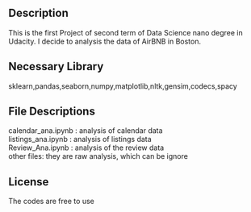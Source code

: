 ## Description
This is the first Project of second term of Data Science nano degree in Udacity.
I decide to analysis the data of AirBNB in Boston.
## Necessary Library
sklearn,pandas,seaborn,numpy,matplotlib,nltk,gensim,codecs,spacy
## File Descriptions
calendar_ana.ipynb : analysis of calendar data <br>
listings_ana.ipynb : analysis of listings data <br>
Review_Ana.ipynb   : analysis of the review data <br>
other files: they are raw analysis, which can be ignore
## License
The codes are free to use

